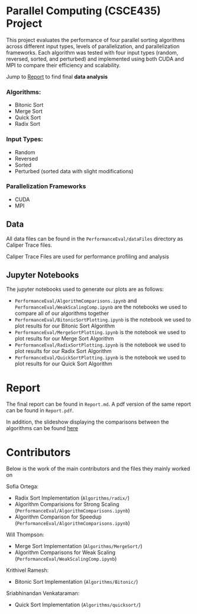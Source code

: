 # Parallel Computing (CSCE435) Project

This project evaluates the performance of four parallel sorting algorithms across different input types, levels of parallelization, and parallelization frameworks. Each algorithm was tested with four input types (random, reversed, sorted, and perturbed) and implemented using both CUDA and MPI to compare their efficiency and scalability.

Jump to [Report](#report) to find final **data analysis**

### Algorithms:
- Bitonic Sort
- Merge Sort
- Quick Sort
- Radix Sort

### Input Types:
- Random
- Reversed
- Sorted
- Perturbed (sorted data with slight modifications)

### Parallelization Frameworks
- CUDA
- MPI 



## Data
All data files can be found in the `PerformanceEval/dataFiles` directory as Caliper Trace files. 

Caliper Trace Files are used for performance profiling and analysis



## Jupyter Notebooks
The jupyter notebooks used to generate our plots are as follows: 

- `PerformanceEval/AlgorithmComparisons.ipynb` and `PerformanceEval/WeakScalingComp.ipynb` are the notebooks we used to compare all of our algorithms together 
- `PerformanceEval/BitonicSortPlotting.ipynb` is the notebook we used to plot results for our Bitonic Sort Algorithm
- `PerformanceEval/MergeSortPlotting.ipynb` is the notebook we used to plot results for our Merge Sort Algorithm
- `PerformanceEval/RadixSortPlotting.ipynb` is the notebook we used to plot results for our Radix Sort Algorithm
- `PerformanceEval/QuickSortPlotting.ipynb` is the notebook we used to plot results for our Quick Sort Algorithm

# Report

The final report can be found in `Report.md`. A pdf version of the same report can be found in `Report.pdf`.

In addition, the slideshow displaying the comparisons between the algorithms can be found [here](https://docs.google.com/presentation/d/1xVNeRjE2JDYVoHVwIL6yXYmSHAhrraA6gHH12zjqB2k/edit?usp=sharing)

# Contributors
Below is the work of the main contributors and the files they mainly worked on 

Sofia Ortega:
- Radix Sort Implementation (`Algorithms/radix/`)
- Algorithm Comparisions for Strong Scaling (`PerformanceEval/AlgorithmComparisons.ipynb`)
- Algorithm Comparison for Speedup (`PerformanceEval/AlgorithmComparisons.ipynb`)

Will Thompson: 
- Merge Sort Implementation (`Algorithms/MergeSort/`)
- Algorithm Comparisons for Weak Scaling (`PerformanceEval/WeakScalingComp.ipynb`)


Krithivel Ramesh: 
- Bitonic Sort Implementation (`Algorithms/Bitonic/`)

Sriabhinandan Venkataraman: 
- Quick Sort Implementation (`Algorithms/quicksort/`)